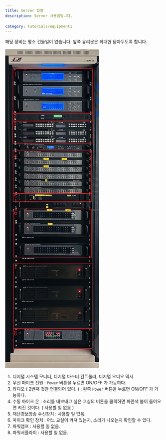 ```yaml
---
title: Server 설명
description: Server 사용법입니다.

category: tutorials/equipment1
---
```

<alert type="danger">
해당 장비는 평소 건들일이 없습니다. 앞쪽 유리문은 최대한 닫아두도록 합니다.
</alert>

![Image](/image/Server%20Image.jpg)

1. 디지털 시스템 모니터, 디지털 마스터 컨트롤러, 디지털 오디오 믹서
2. 무선 마이크 전원 : `Power` 버튼을 누르면 ON/OFF 가 가능하다.
3. 라디오 ( 2번째 것만 연결되어 있다. ) : 왼쪽  `Power` 버튼을 누르면 ON/OFF 가 가능하다.
4. 수동 마이크 온 : 소리를 내보내고 싶은 교실의 버튼을 클릭하면 파란색 불이 들어오면 켜진 것이다. ( 사용할 일 없음 )
5. 재난경보방송 수신장치 : 사용할 일 없음.
6. 마이크 확인 장치 : 어느 교실이 켜져 있는지, 소리가 나오는지 확인할 수 있다.
7. 파워앰프 : 사용할 일 없음.
8. 파워서플라이 : 사용할 일 없음.